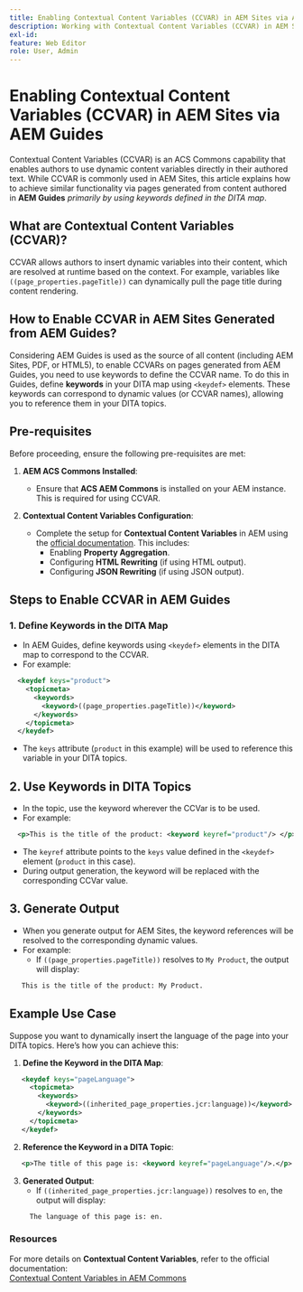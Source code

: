 ```yaml
---
title: Enabling Contextual Content Variables (CCVAR) in AEM Sites via AEM Guides
description: Working with Contextual Content Variables (CCVAR) in AEM Sites via AEM Guides
exl-id: 
feature: Web Editor
role: User, Admin
---
```

# Enabling Contextual Content Variables (CCVAR) in AEM Sites via AEM Guides

Contextual Content Variables (CCVAR) is an ACS Commons capability that enables authors to use dynamic content variables directly in their authored text. While CCVAR is commonly used in AEM Sites, this article explains how to achieve similar functionality via pages generated from content authored in **AEM Guides** *primarily by using keywords defined in the DITA map*.


## What are Contextual Content Variables (CCVAR)?

CCVAR allows authors to insert dynamic variables into their content, which are resolved at runtime based on the context. For example, variables like `((page_properties.pageTitle))` can dynamically pull the page title during content rendering.


## How to Enable CCVAR in AEM Sites Generated from AEM Guides?

Considering AEM Guides is used as the source of all content (including AEM Sites, PDF, or HTML5), to enable CCVARs on pages generated from AEM Guides, you need to use keywords to define the CCVAR name. To do this in Guides, define **keywords** in your DITA map using `<keydef>` elements. These keywords can correspond to dynamic values (or CCVAR names), allowing you to reference them in your DITA topics.


## Pre-requisites

Before proceeding, ensure the following pre-requisites are met:

1. **AEM ACS Commons Installed**:
   - Ensure that **ACS AEM Commons** is installed on your AEM instance. This is required for using CCVAR.

2. **Contextual Content Variables Configuration**:
   - Complete the setup for **Contextual Content Variables** in AEM using the [official documentation](https://adobe-consulting-services.github.io/acs-aem-commons/features/contextual-content-variables/index.html). This includes:
     - Enabling **Property Aggregation**.
     - Configuring **HTML Rewriting** (if using HTML output).
     - Configuring **JSON Rewriting** (if using JSON output).



## Steps to Enable CCVAR in AEM Guides

### 1. Define Keywords in the DITA Map

- In AEM Guides, define keywords using `<keydef>` elements in the DITA map to correspond to the CCVAR.
- For example:

```xml
  <keydef keys="product">
    <topicmeta>
      <keywords>
        <keyword>((page_properties.pageTitle))</keyword>
      </keywords>
    </topicmeta>
  </keydef>
```
  
- The `keys` attribute (`product` in this example) will be used to reference this variable in your DITA topics.


## 2. Use Keywords in DITA Topics

- In the topic, use the keyword wherever the CCVar is to be used.
- For example:

```xml
  <p>This is the title of the product: <keyword keyref="product"/> </p>
```
  
- The `keyref` attribute points to the `keys` value defined in the `<keydef>` element (`product` in this case).
- During output generation, the keyword will be replaced with the corresponding CCVar value.


## 3. Generate Output

- When you generate output for AEM Sites, the keyword references will be resolved to the corresponding dynamic values.
- For example:
  - If `((page_properties.pageTitle))` resolves to `My Product`, the output will display:

```xml
   This is the title of the product: My Product.
```


## Example Use Case

Suppose you want to dynamically insert the language of the page into your DITA topics. Here’s how you can achieve this:

1. **Define the Keyword in the DITA Map**:

```xml
   <keydef keys="pageLanguage">
     <topicmeta>
       <keywords>
         <keyword>((inherited_page_properties.jcr:language))</keyword>
       </keywords>
     </topicmeta>
   </keydef>
```

2. **Reference the Keyword in a DITA Topic**:

```xml
   <p>The title of this page is: <keyword keyref="pageLanguage"/>.</p>
```

3. **Generated Output**:
   - If `((inherited_page_properties.jcr:language))` resolves to `en`, the output will display:
    
```
     The language of this page is: en.
```

   
### Resources

For more details on **Contextual Content Variables**, refer to the official documentation:  
[Contextual Content Variables in AEM Commons](https://adobe-consulting-services.github.io/acs-aem-commons/features/contextual-content-variables/index.html)